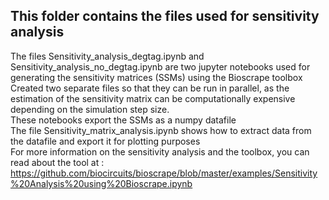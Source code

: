 ## This folder contains the files used for sensitivity analysis 

The files Sensitivity_analysis_degtag.ipynb and Sensitivity_analysis_no_degtag.ipynb are two jupyter notebooks used for generating the sensitivity matrices (SSMs) using the Bioscrape toolbox  <br> 
Created two separate files so that they can be run in parallel, as the estimation of the sensitivity matrix can be computationally expensive depending on the simulation step size. <br>
These notebooks export the SSMs as a numpy datafile  <br>
The file Sensitivity_matrix_analysis.ipynb shows how to extract data from the datafile and export it for plotting purposes   <br>
For more information on the sensitivity analysis and the toolbox, you can read about the tool at :   <br> https://github.com/biocircuits/bioscrape/blob/master/examples/Sensitivity%20Analysis%20using%20Bioscrape.ipynb
